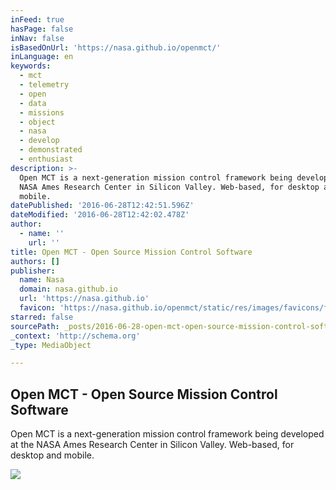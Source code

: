 ```yaml
---
inFeed: true
hasPage: false
inNav: false
isBasedOnUrl: 'https://nasa.github.io/openmct/'
inLanguage: en
keywords:
  - mct
  - telemetry
  - open
  - data
  - missions
  - object
  - nasa
  - develop
  - demonstrated
  - enthusiast
description: >-
  Open MCT is a next-generation mission control framework being developed at the
  NASA Ames Research Center in Silicon Valley. Web-based, for desktop and
  mobile.
datePublished: '2016-06-28T12:42:51.596Z'
dateModified: '2016-06-28T12:42:02.478Z'
author:
  - name: ''
    url: ''
title: Open MCT - Open Source Mission Control Software
authors: []
publisher:
  name: Nasa
  domain: nasa.github.io
  url: 'https://nasa.github.io'
  favicon: 'https://nasa.github.io/openmct/static/res/images/favicons/favicon-16x16.png'
starred: false
sourcePath: _posts/2016-06-28-open-mct-open-source-mission-control-software.md
_context: 'http://schema.org'
_type: MediaObject

---
```

<article style=""><h1>Open MCT - Open Source Mission Control Software</h1><p>Open MCT is a next-generation mission control framework being developed at the NASA Ames Research Center in Silicon Valley. Web-based, for desktop and mobile.</p><img src="https://imgflo.herokuapp.com/graph/vahj1ThiexotieMo/e3d21aa44b28a2c27a09c52f1dc313db/croprotate.jpg?cropheight=860&amp;cropwidth=1215&amp;degrees=0&amp;input=https%3A%2F%2Fnasa.github.io%2Fopenmct%2Fstatic%2Fres%2Fimages%2FOpen-MCT.Browse.Layout.Mars-Weather-1.jpg&amp;x=32&amp;y=0" /></article>